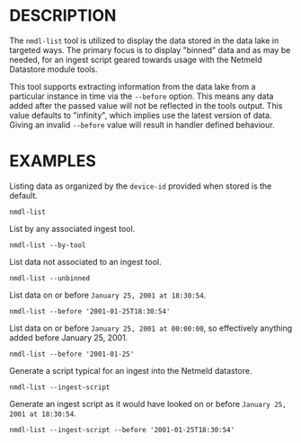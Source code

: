 DESCRIPTION
===========

The `nmdl-list` tool is utilized to display the data stored in the data lake in
targeted ways.  The primary focus is to display "binned" data and as may be
needed, for an ingest script geared towards usage with the Netmeld Datastore
module tools.

This tool supports extracting information from the data lake from a
particular instance in time via the `--before` option.  This means any data
added after the passed value will not be reflected in the tools output.  This
value defaults to "infinity", which implies use the latest version of data.
Giving an invalid `--before` value will result in handler defined behaviour.


EXAMPLES
========

Listing data as organized by the `device-id` provided when stored is the
default.
```
nmdl-list
```

List by any associated ingest tool.
```
nmdl-list --by-tool
```

List data not associated to an ingest tool.
```
nmdl-list --unbinned
```

List data on or before `January 25, 2001 at 18:30:54`.
```
nmdl-list --before '2001-01-25T18:30:54'
```

List data on or before `January 25, 2001 at 00:00:00`, so effectively anything
added before January 25, 2001.
```
nmdl-list --before '2001-01-25'
```

Generate a script typical for an ingest into the Netmeld datastore.
```
nmdl-list --ingest-script
```

Generate an ingest script as it would have looked on or before
`January 25, 2001 at 18:30:54`.
```
nmdl-list --ingest-script --before '2001-01-25T18:30:54'
```
